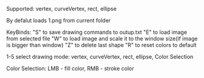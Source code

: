 Supported:
vertex, curveVertex, rect, ellipse

By defalut loads 1.png from current folder

KeyBinds:
"S" to save drawing commands to outup.txt
"E" to load image from selected file
"W" to load image and scale it to the window size(if image is bigger than window)
"Z" to delete last shape
"R" to reset colors to default

1-5 select drawing mode:
vertex, curveVertex, rect, ellipse, Color Selection

Color Selection: LMB - fill color, RMB - stroke color
